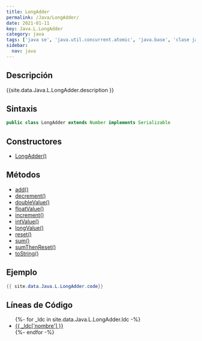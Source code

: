 ```yaml
---
title: LongAdder
permalink: /Java/LongAdder/
date: 2021-01-11
key: Java.L.LongAdder
category: java
tags: ['java se', 'java.util.concurrent.atomic', 'java.base', 'clase java', 'Java 1.8']
sidebar: 
  nav: java
---
```


## Descripción
{{site.data.Java.L.LongAdder.description }}

## Sintaxis
~~~java
public class LongAdder extends Number implements Serializable
~~~

## Constructores
* [LongAdder()](/Java/LongAdder/LongAdder/)

## Métodos
* [add()](/Java/LongAdder/add)
* [decrement()](/Java/LongAdder/decrement)
* [doubleValue()](/Java/LongAdder/doubleValue)
* [floatValue()](/Java/LongAdder/floatValue)
* [increment()](/Java/LongAdder/increment)
* [intValue()](/Java/LongAdder/intValue)
* [longValue()](/Java/LongAdder/longValue)
* [reset()](/Java/LongAdder/reset)
* [sum()](/Java/LongAdder/sum)
* [sumThenReset()](/Java/LongAdder/sumThenReset)
* [toString()](/Java/LongAdder/toString)

## Ejemplo
~~~java
{{ site.data.Java.L.LongAdder.code}}
~~~

## Líneas de Código
<ul>
{%- for _ldc in site.data.Java.L.LongAdder.ldc -%}
   <li>
       <a href="{{_ldc['url'] }}">{{ _ldc['nombre'] }}</a>
   </li>
{%- endfor -%}
</ul>
